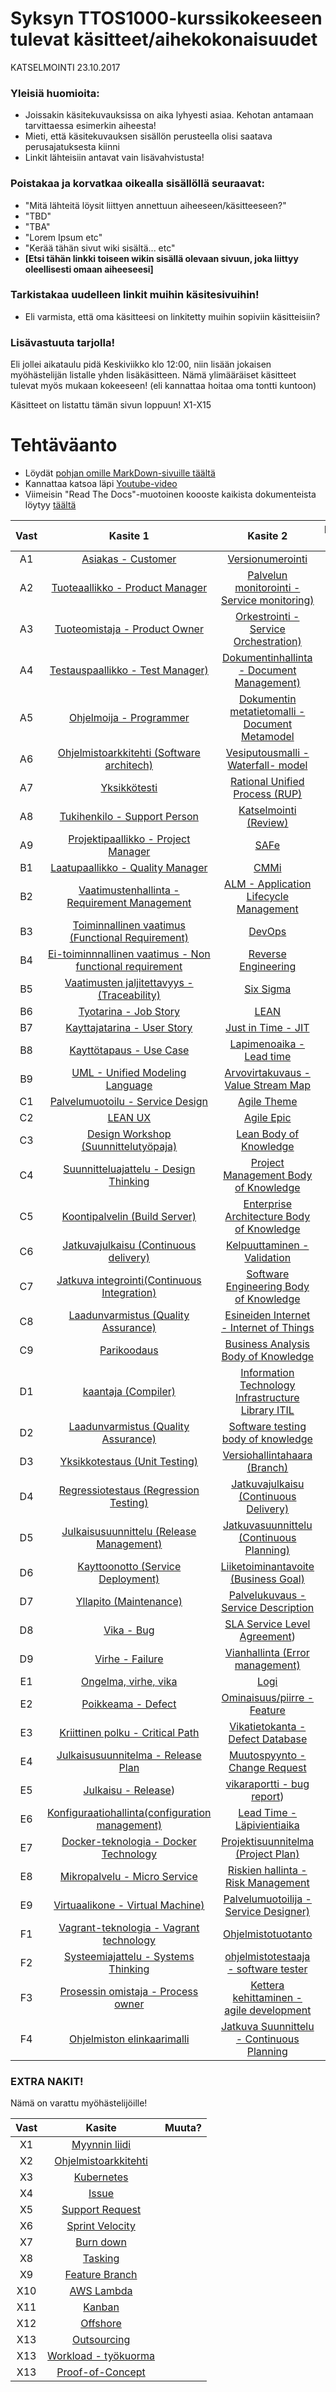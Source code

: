 # Syksyn TTOS1000-kurssikokeeseen tulevat käsitteet/aihekokonaisuudet


KATSELMOINTI 23.10.2017

### Yleisiä huomioita:

* Joissakin käsitekuvauksissa on aika lyhyesti asiaa. Kehotan antamaan tarvittaessa esimerkin aiheesta!
* Mieti, että käsitekuvauksen sisällön perusteella olisi saatava perusajatuksesta kiinni
* Linkit lähteisiin antavat vain lisävahvistusta!




### Poistakaa ja korvatkaa oikealla sisällöllä seuraavat:

* "Mitä lähteitä löysit liittyen annettuun aiheeseen/käsitteeseen?"
* "TBD"
* "TBA" 
* "Lorem Ipsum etc"
* "Kerää tähän sivut wiki sisältä... etc"
* **[Etsi	tähän	linkki	toiseen	wikin	sisällä	olevaan	sivuun,	joka	liittyy	oleellisesti	omaan	aiheeseesi]**

### Tarkistakaa uudelleen linkit muihin käsitesivuihin!

* Eli varmista, että oma käsitteesi on linkitetty muihin sopiviin käsitteisiin?


### Lisävastuuta tarjolla!

Eli jollei aikataulu pidä Keskiviikko klo 12:00, niin lisään jokaisen myöhästelijän listalle yhden lisäkäsitteen. 
Nämä ylimääräiset käsitteet tulevat myös mukaan kokeeseen! (eli kannattaa hoitaa oma tontti kuntoon)

Käsitteet on listattu tämän sivun loppuun! X1-X15



# Tehtäväanto


* Löydät [pohjan omille MarkDown-sivuille täältä](https://github.com/JAMKPROJ/TTOS1000-GT0/blob/master/use-this-file-as-concept-template.md)
* Kannattaa katsoa läpi [Youtube-video](https://www.youtube.com/watch?v=LdIDsQhxtr0)
* Viimeisin "Read The Docs"-muotoinen koooste kaikista dokumenteista löytyy [täältä](http://jamk-it-ttos1000-gt0.readthedocs.io/en/latest/) 


| Vast | Kasite 1 | Kasite 2 | Kasite 3 |
|:-:|:-:|:-:| :-:|
| A1 | [Asiakas - Customer](asiakas) | [Versionumerointi](versionumerointi) | - |
| A2 | [Tuoteaallikko - Product Manager](Tuotepaallikko) | [Palvelun monitorointi - Service monitoring)](Monitorointi) | - |
| A3 | [Tuoteomistaja - Product Owner](https://github.com/JAMKPROJ/TTOS1000-GT0/blob/master/Tuoteomistaja.md) | [Orkestrointi - Service Orchestration)](https://github.com/JAMKPROJ/TTOS1000-GT0/blob/master/Orkestrointi.md) | - |
| A4 | [Testauspaallikko - Test Manager)](testauspaallikko) | [Dokumentinhallinta - Document Management)](dokumentinhallinta) | - |
| A5 | [Ohjelmoija - Programmer](https://github.com/JAMKPROJ/TTOS1000-GT0/blob/master/ohjelmoija.md) | [Dokumentin metatietomalli - Document Metamodel](https://github.com/JAMKPROJ/TTOS1000-GT0/blob/master/metatietomalli.md) | - |
| A6 | [Ohjelmistoarkkitehti (Software architech)](ohjelmistoarkkitehti-(Software-architech)) | [Vesiputousmalli - Waterfall- model](https://github.com/JAMKPROJ/TTOS1000-GT0/blob/master/waterfall-model.md) |  - |
| A7 | [Yksikkötesti](unit-test) | [Rational Unified Process (RUP)](rational-unified-process) | - |
| A8 | [Tukihenkilo - Support Person](tukihenkilo) | [Katselmointi (Review)](katselmointi) | - |
| A9 | [Projektipaallikko - Project Manager](https://github.com/JAMKPROJ/TTOS1000-GT0/blob/master/projektipaallikko%20-%20project%20manager.md) | [SAFe](https://github.com/JAMKPROJ/TTOS1000-GT0/blob/master/SAFe.md) | - |
| B1 | [Laatupaallikko - Quality Manager](Laatupaallikko.md) | [CMMi](CMMI.md) | - |
| B2 | [Vaatimustenhallinta - Requirement Management](https://github.com/JAMKPROJ/TTOS1000-GT0/blob/master/vaatimustenhallinta.md) | [ALM - Application Lifecycle Management](https://github.com/JAMKPROJ/TTOS1000-GT0/blob/master/application-lifecycle-management.md) | - |
| B3 | [Toiminnallinen vaatimus (Functional Requirement)](toiminnallinen-vaatimus) | [DevOps](devops) | - |
| B4 | [Ei-toiminnnallinen vaatimus - Non functional requirement](Ei-toiminnalinen-vaatimus) | [Reverse Engineering](Reverse-Engineering) | - |
| B5 | [Vaatimusten jaljitettavyys - (Traceability)](traceability) | [Six Sigma](six-sigma) |- |
| B6 | [Tyotarina - Job Story](https://github.com/JAMKPROJ/TTOS1000-GT0/blob/master/tyotarina.md) | [LEAN](https://github.com/JAMKPROJ/TTOS1000-GT0/blob/master/LEAN.md) | - |
| B7 | [Kayttajatarina - User Story](https://github.com/JAMKPROJ/TTOS1000-GT0/blob/master/userstory.md) | [Just in Time - JIT](just-in-time) | - |
| B8 | [Kayttötapaus - Use Case ](https://github.com/JAMKPROJ/TTOS1000-GT0/blob/master/kayttotapaus.md) | [Lapimenoaika - Lead time](https://github.com/JAMKPROJ/TTOS1000-GT0/blob/master/lapimenoaika.md) | - |
| B9 | [UML - Unified Modeling Language](UML) | [Arvovirtakuvaus -Value Stream Map](arvovirtakuvaus) | - |
| C1 | [Palvelumuotoilu - Service Design](Palvelumuotoilu) | [Agile Theme](Agile-Theme) |- |
| C2 | [LEAN UX](Lean-Ux) | [Agile Epic](Agile-Epic) |- |
| C3 | [Design Workshop (Suunnittelutyöpaja)](https://github.com/JAMKPROJ/TTOS1000-GT0/blob/master/Design_Workshop.md) | [Lean Body of Knowledge](https://github.com/JAMKPROJ/TTOS1000-GT0/blob/master/LeanBodyOfKnowledge.md) | - | - |
| C4 | [Suunnitteluajattelu - Design Thinking](https://github.com/JAMKPROJ/TTOS1000-GT0/blob/master/suunnitteluajattelu-designthinking.md) | [Project Management Body of Knowledge](https://github.com/JAMKPROJ/TTOS1000-GT0/edit/master/projectmanagementbodyofknowledge.md) | - |
| C5 | [Koontipalvelin (Build Server)](koontipalvelin) | [Enterprise Architecture Body of Knowledge](enterprise-architecture-body-of-knowledge) | - |
| C6 | [Jatkuvajulkaisu (Continuous delivery)](jatkuva-julkaisu) | [Kelpuuttaminen - Validation](kelpuuttaminen-validation) | - |
| C7 | [Jatkuva integrointi(Continuous Integration)](https://github.com/JAMKPROJ/TTOS1000-GT0/blob/master/jatkuva-integraatio.md) | [Software Engineering Body of Knowledge](https://github.com/JAMKPROJ/TTOS1000-GT0/blob/master/swebok.md) | - |
| C8 | [Laadunvarmistus (Quality Assurance)](laadunhallinta) | [Esineiden Internet - Internet of Things](internet-of-things) | - |
| C9 | [Parikoodaus](parikoodaus) | [Business Analysis Body of Knowledge](business-analysis-body-of-knowledge) | - |
| D1 | [kaantaja (Compiler)](kaantaja(compiler)) | [Information Technology Infrastructure Library ITIL](itil) | - |
| D2 | [Laadunvarmistus (Quality Assurance)](laadunvarmistus) | [Software testing body of knowledge](software-testing-body-of-knowledge) |- |
| D3 | [Yksikkotestaus (Unit Testing)](Yksikkotestaus.md) | [Versiohallintahaara (Branch)](versiohallintahaara.md) | - |
| D4 | [Regressiotestaus (Regression Testing)](https://github.com/JAMKPROJ/TTOS1000-GT0/blob/master/regressiotestaus.md) | [Jatkuvajulkaisu (Continuous Delivery)](https://github.com/JAMKPROJ/TTOS1000-GT0/blob/master/jatkuvajulkaisu.md) | - |
| D5 | [Julkaisusuunnittelu (Release Management)](julkaisusuunnittelu) | [Jatkuvasuunnittelu (Continuous Planning)](jatkuvasuunnittelu) | - |
| D6 | [Kayttoonotto (Service Deployment)](regressio-testaus) | [Liiketoiminantavoite (Business Goal)](liiketoimintatavoite) |- |
| D7 | [Yllapito (Maintenance)](yllapito.md) | [Palvelukuvaus - Service Description](service-description.md) | - |
| D8 | [Vika - Bug](Vika-(bug)) | [SLA Service Level Agreement](service-level-agreement)) |- |
| D9 | [Virhe - Failure](Virhe) | [Vianhallinta (Error management)](vianhallinta) | - |
| E1 | [Ongelma, virhe, vika](ongelma.md) | [Logi](logi.md) |- |
| E2 | [Poikkeama - Defect]( Poikkeama(Defect)) | [Ominaisuus/piirre - Feature](ominaisuuus-feature) | - |
| E3 | [Kriittinen polku - Critical Path](Kriittinen-polku) | [Vikatietokanta - Defect Database]() | - |
| E4 | [Julkaisusuunnitelma - Release Plan](julkaisusuunnitelma)  | [Muutospyynto - Change Request](muutospyynto)  | - |
| E5 | [Julkaisu - Release](julkaisu-release)) | [vikaraportti - bug report](vikaraportti-bug-report))| - | [Versiohallinta  - version control](versionhallinta) | [Tarkistaminen - Verifiointi)](verifikaatio-verification) | - |
| E6 | [Konfiguraatiohallinta(configuration management)](konfiguraatiohallinta) | [Lead Time - Läpivientiaika](leadtime) | - |
| E7 | [Docker-teknologia - Docker Technology](Docker-kontti) | [Projektisuunnitelma (Project Plan)](Projektisuunnitelma) | - |
| E8 | [Mikropalvelu - Micro Service](mikropalvelu) | [Riskien hallinta - Risk Management](riskienhallinta) |- |
| E9 | [Virtuaalikone - Virtual Machine)](vvirtuaalikone) | [Palvelumuotoilija - Service Designer)](palvelumuotoilija) |- |
| F1 | [Vagrant-teknologia - Vagrant technology](https://github.com/JAMKPROJ/TTOS1000-GT0/blob/master/Vagrant-teknologia.md) | [Ohjelmistotuotanto](https://github.com/JAMKPROJ/TTOS1000-GT0/blob/master/Ohjelmistotuotanto.md) |
| F2 | [Systeemiajattelu - Systems Thinking](https://github.com/JAMKPROJ/TTOS1000-GT0/blob/master/systeemiajattelu.md) | [ohjelmistotestaaja - software tester](https://github.com/JAMKPROJ/TTOS1000-GT0/blob/master/ohjelmistotestaaja.md)  | 
| F3 | [Prosessin omistaja - Process owner](prosessinomistaja) | [Kettera kehittaminen - agile development](kettera-kehittaminen) | - |
| F4 | [Ohjelmiston elinkaarimalli](ohjelmiston-elinkaarimalli) | [Jatkuva Suunnittelu - Continuous Planning](continuous-planning) | - |

### EXTRA NAKIT!

Nämä on varattu myöhästelijöille!

| Vast | Kasite  | Muuta? |
|:-:|:-:|:-:|
| X1 | [Myynnin liidi]() | |
| X2 | [Ohjelmistoarkkitehti]() | | 
| X3 | [Kubernetes]() |  | 
| X4 | [Issue]() |  | 
| X5 | [Support Request]() |  | 
| X6 | [Sprint Velocity]() |  | 
| X7 | [Burn down]() |  | 
| X8 | [Tasking]() |  | 
| X9 | [Feature Branch](https://github.com/JAMKPROJ/TTOS1000-GT0/blob/master/feature-branch.md) |  | 
| X10 | [AWS Lambda]() | | 
| X11 | [Kanban]() | | 
| X12 | [Offshore]() | | 
| X13 | [Outsourcing]() | | 
| X13 | [Workload - työkuorma]() | | 
| X13 | [Proof-of-Concept]() | | 

